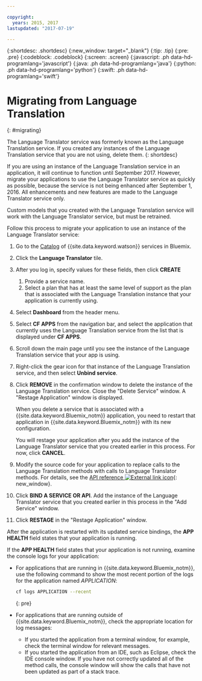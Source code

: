 ```yaml
---

copyright:
  years: 2015, 2017
lastupdated: "2017-07-19"

---
```


{:shortdesc: .shortdesc}
{:new_window: target="_blank"}
{:tip: .tip}
{:pre: .pre}
{:codeblock: .codeblock}
{:screen: .screen}
{:javascript: .ph data-hd-programlang='javascript'}
{:java: .ph data-hd-programlang='java'}
{:python: .ph data-hd-programlang='python'}
{:swift: .ph data-hd-programlang='swift'}

# Migrating from Language Translation
{: #migrating}

The Language Translator service was formerly known as the Language Translation service. If you created any instances of the Language Translation service that you are not using, delete them.
{: shortdesc}

If you are using an instance of the Language Translation service in an application, it will continue to function until September 2017. However, migrate your applications to use the Language Translator service as quickly as possible, because the service is not being enhanced after September 1, 2016. All enhancements and new features are made to the Language Translator service only.

Custom models that you created with the Language Translation service will work with the Language Translator service, but must be retrained.

Follow this process to migrate your application to use an instance of the Language Translator service:

1.  Go to the [Catalog](https://console.ng.bluemix.net/catalog/?category=watson) of {{site.data.keyword.watson}} services in Bluemix.
1.  Click the **Language Translator** tile.
1. After you log in, specify values for these fields, then click **CREATE** 
    1. Provide a service name. 
    1. Select a plan that has at least the same level of support as the plan that is associated with the Language Translation instance that your application is currently using.
1.  Select **Dashboard** from the header menu.
1.  Select **CF APPS** from the navigation bar, and select the application that currently uses the Language Translation service from the list that is displayed under **CF APPS**.
1.  Scroll down the main page until you see the instance of the Language Translation service that your app is using.
1.  Right-click the gear icon for that instance of the Language Translation service, and then select **Unbind service**.
1.  Click **REMOVE** in the confirmation window to delete the instance of the Language Translation service. Close the "Delete Service" window. A "Restage Application" window is displayed.

    When you delete a service that is associated with a {{site.data.keyword.Bluemix_notm}} application, you need to restart that application in {{site.data.keyword.Bluemix_notm}} with its new configuration.

    You will restage your application after you add the instance of the Language Translator service that you created earlier in this process. For now, click **CANCEL**.

1.  Modify the source code for your application to replace calls to the Language Translation methods with calls to Language Translator methods. For details, see the [API reference ![External link icon](../../icons/launch-glyph.svg "External link icon")](https://www.ibm.com/watson/developercloud/language-translator/api/v2/){: new_window}.

1. Click **BIND A SERVICE OR API**. Add the instance of the Language Translator service that you created earlier in this process in the "Add Service" window.
1. Click **RESTAGE** in the "Restage Application" window.

After the application is restarted with its updated service bindings, the **APP HEALTH** field states that your application is running.

If the **APP HEALTH** field states that your application is not running, examine the console logs for your application:

- For applications that are running in {{site.data.keyword.Bluemix_notm}}, use the following command to show the most recent portion of the logs for the application named *APPLICATION*:

    ```bash
    cf logs APPLICATION --recent
    ```
    {: pre}

- For applications that are running outside of {{site.data.keyword.Bluemix_notm}}, check the appropriate location for log messages:

    - If you started the application from a terminal window, for example, check the terminal window for relevant messages. 
    - If you started the application from an IDE, such as Eclipse, check the IDE console window. If you have not correctly updated all of the method calls, the console window will show the calls that have not been updated as part of a stack trace.

